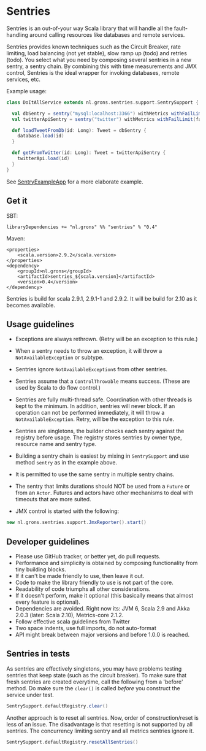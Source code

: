 # Sentries

Sentries is an out-of-your way Scala library that will handle all the fault-handling
around calling resources like databases and remote services.

Sentries provides known techniques such as the Circuit Breaker, rate limiting,
load balancing (not yet stable), slow ramp up (todo) and retries (todo). You select
what you need by composing several sentries in a new sentry, a sentry chain. By combining
this with time measurements and JMX control, Sentries is the ideal wrapper
for invoking databases, remote services, etc.

Example usage:
```scala
class DoItAllService extends nl.grons.sentries.support.SentrySupport {

  val dbSentry = sentry("mysql:localhost:3366") withMetrics withFailLimit(failLimit = 5, retryDelayMillis = 500)
  val twitterApiSentry = sentry("twitter") withMetrics withFailLimit(failLimit = 5, retryDelayMillis = 500) withConcurrencyLimit(3)

  def loadTweetFromDb(id: Long): Tweet = dbSentry {
    database.load(id)
  }

  def getFromTwitter(id: Long): Tweet = twitterApiSentry {
    twitterApi.load(id)
  }
}
```

See [SentryExampleApp](/erikvanoosten/sentries/blob/master/src/main/scala/nl/grons/sentries/examples/SentryExampleApp.scala) for a more elaborate example.

## Get it

SBT:
```
libraryDependencies += "nl.grons" %% "sentries" % "0.4"
```

Maven:
```
<properties>
    <scala.version>2.9.2</scala.version>
</properties>
<dependency>
    <groupId>nl.grons</groupId>
    <artifactId>sentries_${scala.version}</artifactId>
    <version>0.4</version>
</dependency>
```

Sentries is build for scala 2.9.1, 2.9.1-1 and 2.9.2. It will be build for 2.10 as it becomes available.

## Usage guidelines

* Exceptions are always rethrown. (Retry will be an exception to this rule.)
* When a sentry needs to throw an exception, it will throw a `NotAvailableException` or subtype.
* Sentries ignore `NotAvailableException`s from other sentries.
* Sentries assume that a `ControlThrowable` means success. (These are used by Scala to do flow control.)
* Sentries are fully multi-thread safe. Coordination with other threads is kept to the minimum. In addition,
  sentries will never block. If an operation can not be performed immediately, it will throw a `NotAvailableException`.
  Retry, will be the exception to this rule.
* Sentries are singletons, the builder checks each sentry against the registry before usage. The registry stores
  sentries by owner type, resource name and sentry type.
* Building a sentry chain is easiest by mixing in `SentrySupport` and use method `sentry` as in the example above.
* It is permitted to use the same sentry in multiple sentry chains.
* The sentry that limits durations should NOT be used from a `Future` or from an `Actor`. Futures and actors have
  other mechanisms to deal with timeouts that are more suited.

* JMX control is started with the following:
```scala
new nl.grons.sentries.support.JmxReporter().start()
```

## Developer guidelines

* Please use GitHub tracker, or better yet, do pull requests.
* Performance and simplicity is obtained by composing functionality from tiny building blocks.
* If it can't be made friendly to use, then leave it out.
* Code to make the library friendly to use is not part of the core.
* Readability of code triumphs all other considerations.
* If it doesn't perform, make it optional (this basically means that almost every feature is optional).
* Dependencies are avoided. Right now its: JVM 6, Scala 2.9 and Akka 2.0.3 (later: Scala 2.10), Metrics-core 2.1.2.
* Follow effective scala guidelines from Twitter
* Two space indents, use full imports, do not auto-format
* API might break between major versions and before 1.0.0 is reached.

## Sentries in tests

As sentries are effectively singletons, you may have problems testing sentries that keep state (such as the circuit
breaker). To make sure that fresh sentries are created everytime, call the following from a 'before' method. Do make
sure the `clear()` is called *before* you construct the service under test.

```scala
SentrySupport.defaultRegistry.clear()
```

Another approach is to reset all sentries. Now, order of construction/reset is less of an issue. The disadvantage is
that resetting is not supported by all sentries. The concurrency limiting sentry and all metrics sentries ignore it.

```scala
SentrySupport.defaultRegistry.resetAllSentries()
```
